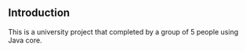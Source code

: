 ## Introduction
This is a university project that completed by a group of 5 people using Java core.
